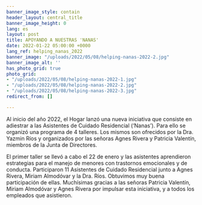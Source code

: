 ```yaml
---
banner_image_style: contain
header_layout: central_title
banner_image_height: 0
lang: es
layout: post
title: APOYANDO A NUESTRAS 'NANAS'
date: 2022-01-22 05:00:00 +0000
lang_ref: helping_nanas_2022
banner_image: "/uploads/2022/05/08/helping-nanas-2022-2.jpg"
banner_image_alt: ''
has_photo_grid: true
photo_grid:
- "/uploads/2022/05/08/helping-nanas-2022-1.jpg"
- "/uploads/2022/05/08/helping-nanas-2022-2.jpg"
- "/uploads/2022/05/08/helping-nanas-2022-3.jpg"
redirect_from: []

---
```

Al inicio del año 2022, el Hogar lanzó una nueva iniciativa que consiste en adiestrar a las Asistentes de Cuidado Residencial (‘Nanas’). Para ello se organizó una programa de 4 talleres. Los mismos son ofrecidos por la Dra. Yazmin Ríos y organizados por las señoras Agnes Rivera y Patricia Valentín, miembros de la Junta de Directores.

El primer taller se llevó a cabo el 22 de enero y las asistentes aprendieron estrategias para el manejo de menores con trastornos emocionales y de conducta. Participaron 11 Asistentes de Cuidado Residencial junto a Agnes Rivera, Miriam Almodóvar y la Dra. Ríos. Obtuvimos muy buena participación de ellas. Muchísimas gracias a las señoras Patricia Valentín, Miriam Almodóvar y Agnes Rivera por impulsar esta iniciativa, y a todos los empleados que asistieron.
